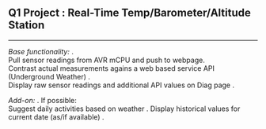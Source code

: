 ## Q1 Project : Real-Time Temp/Barometer/Altitude Station
***
_Base functionality:_ .  
Pull sensor readings from AVR mCPU and push to webpage.   
Contrast actual measurements agains a web based service API (Underground Weather) .  
Display raw sensor readings and additional API values on Diag page . 

_Add-on:_ . 
If possible:     
Suggest daily activities based on weather . 
Display historical values for current date (as/if available) . 


